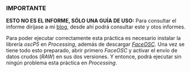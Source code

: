### IMPORTANTE

**ESTO NO ES EL INFORME, SÓLO UNA GUÍA DE USO:** Para consultar el informe diríjase a mi [blog](https://josemap-99.github.io), desde ahí podrá consultar este y otos informes.

Para poder ejecutar correctamente esta práctica es necesario instalar la librería *oscP5* en *Processing*, además de descargar [*FaceOSC*](https://github.com/kylemcdonald/ofxFaceTracker/releases). Una vez se tiene todo esto preparado, abrir primero *FaceOSC* y activar el envío de datos crudos (*RAW*) en sus dos versiones. Y entonce, podrá ejecutar sin ningún problema esta práctica en *Processing*. 
